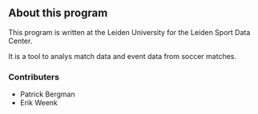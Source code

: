 ## About this program

This program is written at the Leiden University for the Leiden Sport Data Center.

It is a tool to analys match data and event data from soccer matches.

### Contributers
- Patrick Bergman
- Erik Weenk